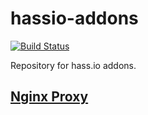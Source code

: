 # hassio-addons
[![Build Status](https://travis-ci.org/akarelin/hassio-addons.svg?branch=master)](https://travis-ci.org/akarelin/hassio-addons)

Repository for hass.io addons.
## [Nginx Proxy](https://github.com/akarelin/hassio-addons/tree/master/nginx-wildcard) 
